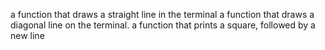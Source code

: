 a function that draws a straight line in the terminal
a function that draws a diagonal line on the terminal.
a function that prints a square, followed by a new line
